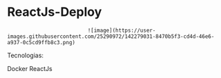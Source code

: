 # ReactJs-Deploy

                              ![image](https://user-images.githubusercontent.com/25290972/142279031-8470b5f3-cd4d-46e6-a937-0c5cd9ffb8c3.png)

Tecnologias: 

Docker
ReactJs


